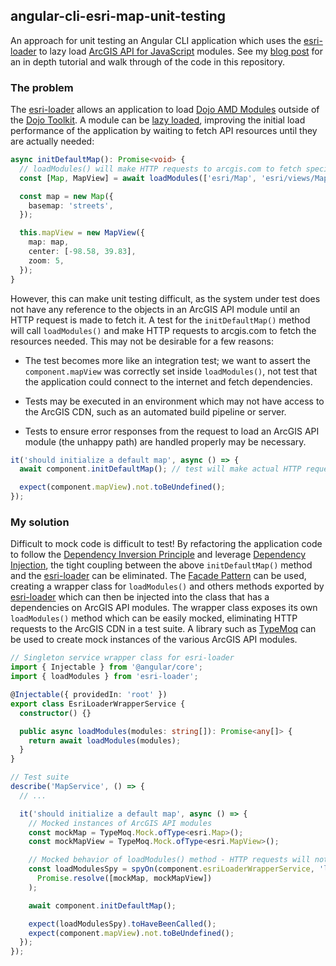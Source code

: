 ## angular-cli-esri-map-unit-testing

An approach for unit testing an Angular CLI application which uses the [esri-loader](https://github.com/Esri/esri-loader) to lazy load [ArcGIS API for JavaScript](https://developers.arcgis.com/javascript/) modules. See my [blog post](https://seesharpdotnet.wordpress.com/2020/12/03/angular-and-arcgis-api-for-javascript-a-unit-testing-strategy-using-dependency-injection-and-the-facade-pattern/) for an in depth tutorial and walk through of the code in this repository.

### The problem

The [esri-loader](https://github.com/Esri/esri-loader) allows an application to load [Dojo AMD Modules](https://dojotoolkit.org/documentation/tutorials/1.10/modules/index.html) outside of the [Dojo Toolkit](https://dojotoolkit.org/). A module can be [lazy loaded](https://github.com/Esri/esri-loader#lazy-loading-the-arcgis-api-for-javascript), improving the initial load performance of the application by waiting to fetch API resources until they are actually needed:

```typescript
async initDefaultMap(): Promise<void> {
  // loadModules() will make HTTP requests to arcgis.com to fetch specified modules
  const [Map, MapView] = await loadModules(['esri/Map', 'esri/views/MapView']);

  const map = new Map({
    basemap: 'streets',
  });

  this.mapView = new MapView({
    map: map,
    center: [-98.58, 39.83],
    zoom: 5,
  });
}
```

However, this can make unit testing difficult, as the system under test does not have any reference to the objects in an ArcGIS API module until an HTTP request is made to fetch it. A test for the `initDefaultMap()` method will call `loadModules()` and make HTTP requests to arcgis.com to fetch the resources needed. This may not be desirable for a few reasons:

- The test becomes more like an integration test; we want to assert the `component.mapView` was correctly set inside `loadModules()`, not test that the application could connect to the internet and fetch dependencies.

- Tests may be executed in an environment which may not have access to the ArcGIS CDN, such as an automated build pipeline or server.

- Tests to ensure error responses from the request to load an ArcGIS API module (the unhappy path) are handled properly may be necessary.

```typescript
it('should initialize a default map', async () => {
  await component.initDefaultMap(); // test will make actual HTTP requests!

  expect(component.mapView).not.toBeUndefined();
});
```

### My solution

Difficult to mock code is difficult to test! By refactoring the application code to follow the [Dependency Inversion Principle](https://en.wikipedia.org/wiki/Dependency_inversion_principle) and leverage [Dependency Injection](https://en.wikipedia.org/wiki/Dependency_injection), the tight coupling between the above `initDefaultMap()` method and the [esri-loader](https://github.com/Esri/esri-loader) can be eliminated. The [Facade Pattern](https://en.wikipedia.org/wiki/Facade_pattern) can be used, creating a wrapper class for `loadModules()` and others methods exported by [esri-loader](https://github.com/Esri/esri-loader) which can then be injected into the class that has a dependencies on ArcGIS API modules. The wrapper class exposes its own `loadModules()` method which can be easily mocked, eliminating HTTP requests to the ArcGIS CDN in a test suite. A library such as [TypeMoq](https://github.com/florinn/typemoq) can be used to create mock instances of the various ArcGIS API modules.

```typescript
// Singleton service wrapper class for esri-loader
import { Injectable } from '@angular/core';
import { loadModules } from 'esri-loader';

@Injectable({ providedIn: 'root' })
export class EsriLoaderWrapperService {
  constructor() {}

  public async loadModules(modules: string[]): Promise<any[]> {
    return await loadModules(modules);
  }
}

// Test suite
describe('MapService', () => {
  // ...

  it('should initialize a default map', async () => {
    // Mocked instances of ArcGIS API modules
    const mockMap = TypeMoq.Mock.ofType<esri.Map>();
    const mockMapView = TypeMoq.Mock.ofType<esri.MapView>();

    // Mocked behavior of loadModules() method - HTTP requests will not be made
    const loadModulesSpy = spyOn(component.esriLoaderWrapperService, 'loadModules').and.returnValue(
      Promise.resolve([mockMap, mockMapView])
    );

    await component.initDefaultMap();

    expect(loadModulesSpy).toHaveBeenCalled();
    expect(component.mapView).not.toBeUndefined();
  });
});
```
